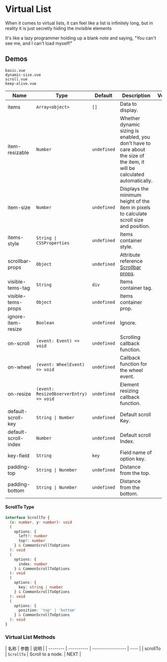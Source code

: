 # Virtual List

When it comes to virtual lists, it can feel like a list is infinitely long, but in reality it is just secretly hiding the invisible elements

It's like a lazy programmer holding up a blank note and saying, "You can't see me, and I can't load myself!"

## Demos

```demo
basic.vue
dynamic-size.vue
scroll.vue
keep-alive.vue
```

| Name | Type | Default | Description | Version |
| --- | --- | --- | --- | --- |
| items | `Array<object>` | `[]` | Data to display. |  |
| item-resizable | `Number` | `undefined` | Whether dynamic sizing is enabled, you don't have to care about the size of the item, it will be calculated automatically. |  |
| item-size | `Number` | `undefined` | Displays the minimum height of the item in pixels to calculate scroll size and position. |  |
| items-style | `String \| CSSProperties` | `undefined` | Items container style. |  |
| scrollbar-props | `Object` | `undefined` | Attribute reference [Scrollbar props](scrollbar#Scrollbar-Props). |  |
| visible-tems-tag | `String` | `div` | Items container tag. |  |
| visible-tems-props | `Object` | `undefined` | Items container prop. |  |
| ignore-item-resize | `Boolean` | `undefined` | Ignore. |  |
| on-scroll | `(event: Event) => void` | `undefined` | Scrolling callback function. |  |
| on-wheel | `(event: WheelEvent) => void` | `undefined` | Callback function for the wheel event. |  |
| on-resize | `(event: ResizeObserverEntry) => void` | `undefined` | Element resizing callback function. |  |
| default-scroll-key | `String \| Number` | `undefined` | Default scroll Key. |  |
| default-scroll-index | `Number` | `undefined` | Default scroll Index. |  |
| key-field | `String` | `key` | Field name of option key. |  |
| padding-top | `String \| Nunmber` | `undefined` | Distance from the top. |  |
| padding-bottom | `String \| Nunmber` | `undefined` | Distance from the bottom. |  |

#### ScrollTo Type

```ts
interface ScrollTo {
  (x: number, y: number): void
  (
    options: {
      left?: number
      top?: number
    } & CommonScrollToOptions
  ): void
  (
    options: {
      index: number
    } & CommonScrollToOptions
  ): void
  (
    options: {
      key: string | number
    } & CommonScrollToOptions
  ): void
  (
    options: {
      position: 'top' | 'bottom'
    } & CommonScrollToOptions
  ): void
}
```

### Virtual List Methods

| 名称     | 参数       | 说明              |
| -------- | ---------- | ----------------- | ---- |
| scrollTo | `ScrollTo` | Scroll to a node. | NEXT |
